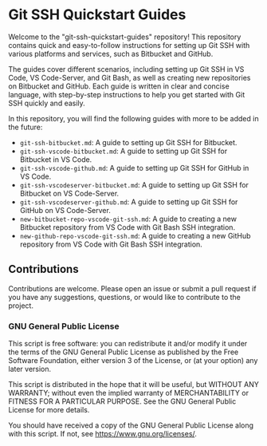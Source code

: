 # Git SSH Quickstart Guides

Welcome to the "git-ssh-quickstart-guides" repository! This repository contains quick and easy-to-follow instructions for setting up Git SSH with various platforms and services, such as Bitbucket and GitHub.

The guides cover different scenarios, including setting up Git SSH in VS Code, VS Code-Server, and Git Bash, as well as creating new repositories on Bitbucket and GitHub. Each guide is written in clear and concise language, with step-by-step instructions to help you get started with Git SSH quickly and easily.

In this repository, you will find the following guides with more to be added in the future:

- `git-ssh-bitbucket.md`: A guide to setting up Git SSH for Bitbucket.
- `git-ssh-vscode-bitbucket.md`: A guide to setting up Git SSH for Bitbucket in VS Code.
- `git-ssh-vscode-github.md`: A guide to setting up Git SSH for GitHub in VS Code.
- `git-ssh-vscodeserver-bitbucket.md`: A guide to setting up Git SSH for Bitbucket on VS Code-Server.
- `git-ssh-vscodeserver-github.md`: A guide to setting up Git SSH for GitHub on VS Code-Server.
- `new-bitbucket-repo-vscode-git-ssh.md`: A guide to creating a new Bitbucket repository from VS Code with Git Bash SSH integration.
- `new-github-repo-vscode-git-ssh.md`: A guide to creating a new GitHub repository from VS Code with Git Bash SSH integration.

## Contributions
Contributions are welcome. Please open an issue or submit a pull request if you have any suggestions, questions, or would like to contribute to the project.

### GNU General Public License
This script is free software: you can redistribute it and/or modify it under the terms of the GNU General Public License as published by the Free Software Foundation, either version 3 of the License, or (at your option) any later version.

This script is distributed in the hope that it will be useful, but WITHOUT ANY WARRANTY; without even the implied warranty of MERCHANTABILITY or FITNESS FOR A PARTICULAR PURPOSE.  See the GNU General Public License for more details.

You should have received a copy of the GNU General Public License along with this script.  If not, see <https://www.gnu.org/licenses/>.
